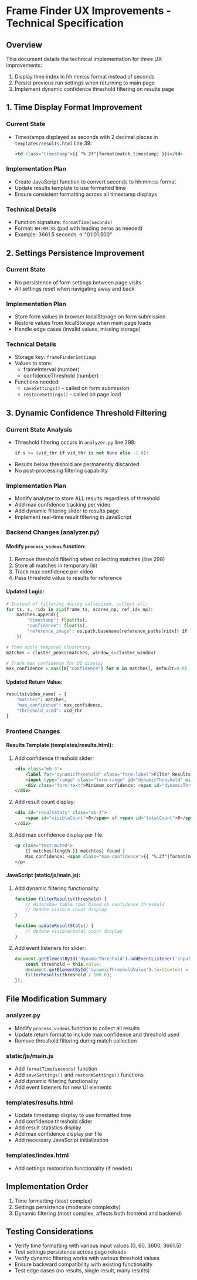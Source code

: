 # Frame Finder UX Improvements - Technical Specification

## Overview
This document details the technical implementation for three UX improvements:
1. Display time index in hh:mm:ss format instead of seconds
2. Persist previous run settings when returning to main page
3. Implement dynamic confidence threshold filtering on results page

## 1. Time Display Format Improvement

### Current State
- Timestamps displayed as seconds with 2 decimal places in `templates/results.html` line 39:
  ```html
  <td class="timestamp">{{ "%.2f"|format(match.timestamp) }}s</td>
  ```

### Implementation Plan
- Create JavaScript function to convert seconds to hh:mm:ss format
- Update results template to use formatted time
- Ensure consistent formatting across all timestamp displays

### Technical Details
- Function signature: `formatTime(seconds)`
- Format: `HH:MM:SS` (pad with leading zeros as needed)
- Example: 3661.5 seconds → "01:01.500"

## 2. Settings Persistence Improvement

### Current State
- No persistence of form settings between page visits
- All settings reset when navigating away and back

### Implementation Plan
- Store form values in browser localStorage on form submission
- Restore values from localStorage when main page loads
- Handle edge cases (invalid values, missing storage)

### Technical Details
- Storage key: `frameFinderSettings`
- Values to store:
  - frameInterval (number)
  - confidenceThreshold (number)
- Functions needed:
  - `saveSettings()` - called on form submission
  - `restoreSettings()` - called on page load

## 3. Dynamic Confidence Threshold Filtering

### Current State Analysis
- Threshold filtering occurs in `analyzer.py` line 298:
  ```python
  if s >= (vid_thr if vid_thr is not None else -1.0):
  ```
- Results below threshold are permanently discarded
- No post-processing filtering capability

### Implementation Plan
- Modify analyzer to store ALL results regardless of threshold
- Add max confidence tracking per video
- Add dynamic filtering slider to results page
- Implement real-time result filtering in JavaScript

### Backend Changes (analyzer.py)

#### Modify `process_videos` function:
1. Remove threshold filtering when collecting matches (line 298)
2. Store all matches in temporary list
3. Track max confidence per video
4. Pass threshold value to results for reference

#### Updated Logic:
```python
# Instead of filtering during collection, collect all:
for ts, s, ridx in zip(frame_ts, scores_np, ref_idx_np):
    matches.append({
        "timestamp": float(ts),
        "confidence": float(s),
        "reference_image": os.path.basename(reference_paths[ridx]) if len(reference_paths) else None
    })

# Then apply temporal clustering
matches = cluster_peaks(matches, window_s=cluster_window)

# Track max confidence for UI display
max_confidence = max([m["confidence"] for m in matches], default=0.0)
```

#### Updated Return Value:
```python
results[video_name] = {
    "matches": matches,
    "max_confidence": max_confidence,
    "threshold_used": vid_thr
}
```

### Frontend Changes

#### Results Template (templates/results.html):
1. Add confidence threshold slider:
   ```html
   <div class="mb-3">
       <label for="dynamicThreshold" class="form-label">Filter Results by Confidence</label>
       <input type="range" class="form-range" id="dynamicThreshold" min="0" max="100" value="75">
       <div class="form-text">Minimum confidence: <span id="dynamicThresholdValue">75</span>%</div>
   </div>
   ```

2. Add result count display:
   ```html
   <div id="resultStats" class="mb-3">
       <span id="visibleCount">0</span> of <span id="totalCount">0</span> results displayed
   </div>
   ```

3. Add max confidence display per file:
   ```html
   <p class="text-muted">
       {{ matches|length }} match(es) found | 
       Max confidence: <span class="max-confidence">{{ "%.2f"|format(max_confidence * 100) }}%</span>
   </p>
   ```

#### JavaScript (static/js/main.js):
1. Add dynamic filtering functionality:
   ```javascript
   function filterResults(threshold) {
       // Hide/show table rows based on confidence threshold
       // Update visible count display
   }
   
   function updateResultStats() {
       // Update visible/total count display
   }
   ```

2. Add event listeners for slider:
   ```javascript
   document.getElementById('dynamicThreshold').addEventListener('input', function() {
       const threshold = this.value;
       document.getElementById('dynamicThresholdValue').textContent = threshold;
       filterResults(threshold / 100.0);
   });
   ```

## File Modification Summary

### analyzer.py
- Modify `process_videos` function to collect all results
- Update return format to include max confidence and threshold used
- Remove threshold filtering during match collection

### static/js/main.js
- Add `formatTime(seconds)` function
- Add `saveSettings()` and `restoreSettings()` functions
- Add dynamic filtering functionality
- Add event listeners for new UI elements

### templates/results.html
- Update timestamp display to use formatted time
- Add confidence threshold slider
- Add result statistics display
- Add max confidence display per file
- Add necessary JavaScript initialization

### templates/index.html
- Add settings restoration functionality (if needed)

## Implementation Order
1. Time formatting (least complex)
2. Settings persistence (moderate complexity)
3. Dynamic filtering (most complex, affects both frontend and backend)

## Testing Considerations
- Verify time formatting with various input values (0, 60, 3600, 3661.5)
- Test settings persistence across page reloads
- Verify dynamic filtering works with various threshold values
- Ensure backward compatibility with existing functionality
- Test edge cases (no results, single result, many results)